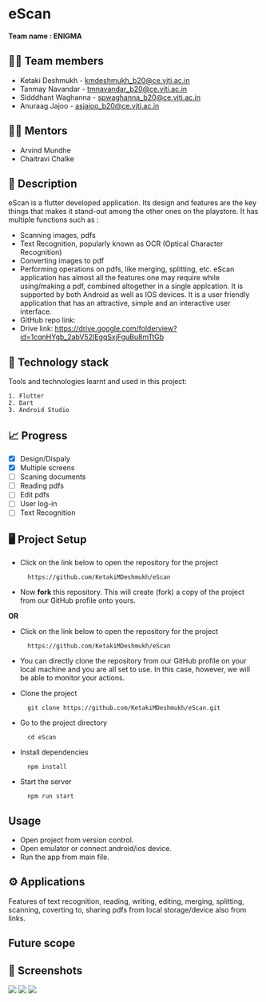 


# eScan

**Team name : ENIGMA**





## 👨‍💻 Team members

- Ketaki Deshmukh - kmdeshmukh_b20@ce.vjti.ac.in
- Tanmay Navandar - tmnavandar_b20@ce.vjti.ac.in
- Sidddhant Waghanna - spwaghanna_b20@ce.vjti.ac.in
- Anuraag Jajoo - asjajoo_b20@ce.vjti.ac.in

## 👨‍🏫 Mentors
- Arvind Mundhe
- Chaitravi Chalke
## 📝 Description
eScan is a flutter developed application. Its design and features are the key things that makes it stand-out among the other ones on the playstore. It has multiple functions such as :
- Scanning images, pdfs
- Text Recognition, popularly known as OCR (Optical Character Recognition)
- Converting images  to pdf
- Performing operations on pdfs, like merging, splitting, etc.
  eScan application  has almost all the features one may require while using/making a pdf, combined altogether in a single applcation. It is supported by both Android as well as IOS devices. It is a user friendly application that has an attractive, simple and an interactive user interface.
- GitHub repo link: <link>
- Drive link: https://drive.google.com/folderview?id=1cqnHYgb_2abV52IEgqSxjFguBu8mTtGb
## 🧰 Technology stack

Tools and technologies learnt and used in this project:

    1. Flutter
    2. Dart
    3. Android Studio


## 📈 Progress
- [x]  Design/Dispaly
- [x]  Multiple screens
- [ ]  Scaning documents
- [ ]  Reading pdfs
- [ ]  Edit pdfs
- [ ]  User log-in
- [ ]  Text Recognition

## 🖥️ Project Setup


- Click on the link below to open the repository for the project

        https://github.com/KetakiMDeshmukh/eScan

- Now **fork** this repository. This will create (fork) a copy of the project from our GitHub profile onto yours.


**OR**

- Click on the link below to open the repository for the project

        https://github.com/KetakiMDeshmukh/eScan

- You can directly clone the repository from our GitHub profile on your local machine and you are all set to use. In this case, however, we will be able to monitor your actions.

- Clone the project

        git clone https://github.com/KetakiMDeshmukh/eScan.git


- Go to the project directory

        cd eScan

- Install dependencies

        npm install


- Start the server

        npm run start

## Usage
- Open project from version control.
- Open emulator or connect android/ios device.
- Run the app from main file.

## ⚙️ Applications
Features of text recognition, reading, writing, editing, merging, splitting, scanning, coverting to, sharing pdfs from local storage/device also from links.

## Future scope
## 📱 Screenshots

<img src="/assets/images/Screen1.jpg">
<img src="/assets/images/Screen2.jpg">
<img src="/assets/images/Screen3.jpg">

